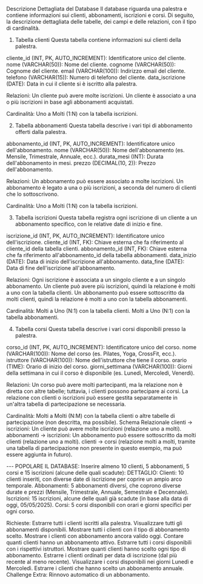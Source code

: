 Descrizione Dettagliata del Database
Il database riguarda una palestra e contiene informazioni sui clienti, abbonamenti, iscrizioni e corsi. Di seguito, la descrizione dettagliata delle tabelle, dei campi e delle relazioni, con il tipo di cardinalità.

1. Tabella clienti
Questa tabella contiene informazioni sui clienti della palestra.

cliente_id (INT, PK, AUTO_INCREMENT): Identificatore unico del cliente.
nome (VARCHAR(50)): Nome del cliente.
cognome (VARCHAR(50)): Cognome del cliente.
email (VARCHAR(100)): Indirizzo email del cliente.
telefono (VARCHAR(15)): Numero di telefono del cliente.
data_iscrizione (DATE): Data in cui il cliente si è iscritto alla palestra.

Relazioni:
Un cliente può avere molte iscrizioni.
Un cliente è associato a una o più iscrizioni in base agli abbonamenti acquistati.

Cardinalità:
Uno a Molti (1:N) con la tabella iscrizioni.


2. Tabella abbonamenti
Questa tabella descrive i vari tipi di abbonamento offerti dalla palestra.

abbonamento_id (INT, PK, AUTO_INCREMENT): Identificatore unico dell'abbonamento.
nome (VARCHAR(50)): Nome dell'abbonamento (es. Mensile, Trimestrale, Annuale, ecc.).
durata_mesi (INT): Durata dell'abbonamento in mesi.
prezzo (DECIMAL(10, 2)): Prezzo dell'abbonamento.

Relazioni:
Un abbonamento può essere associato a molte iscrizioni.
Un abbonamento è legato a una o più iscrizioni, a seconda del numero di clienti che lo sottoscrivono.

Cardinalità:
Uno a Molti (1:N) con la tabella iscrizioni.


3. Tabella iscrizioni
Questa tabella registra ogni iscrizione di un cliente a un abbonamento specifico, con le relative date di inizio e fine.

iscrizione_id (INT, PK, AUTO_INCREMENT): Identificatore unico dell'iscrizione.
cliente_id (INT, FK): Chiave esterna che fa riferimento al cliente_id della tabella clienti.
abbonamento_id (INT, FK): Chiave esterna che fa riferimento all'abbonamento_id della tabella abbonamenti.
data_inizio (DATE): Data di inizio dell'iscrizione all'abbonamento.
data_fine (DATE): Data di fine dell'iscrizione all'abbonamento.

Relazioni:
Ogni iscrizione è associata a un singolo cliente e a un singolo abbonamento.
Un cliente può avere più iscrizioni, quindi la relazione è molti a uno con la tabella clienti.
Un abbonamento può essere sottoscritto da molti clienti, quindi la relazione è molti a uno con la tabella abbonamenti.

Cardinalità:
Molti a Uno (N:1) con la tabella clienti.
Molti a Uno (N:1) con la tabella abbonamenti.


4. Tabella corsi
Questa tabella descrive i vari corsi disponibili presso la palestra.

corso_id (INT, PK, AUTO_INCREMENT): Identificatore unico del corso.
nome (VARCHAR(100)): Nome del corso (es. Pilates, Yoga, CrossFit, ecc.).
istruttore (VARCHAR(100)): Nome dell'istruttore che tiene il corso.
orario (TIME): Orario di inizio del corso.
giorni_settimana (VARCHAR(100)): Giorni della settimana in cui il corso è disponibile (es. Lunedì, Mercoledì, Venerdì).

Relazioni:
Un corso può avere molti partecipanti, ma la relazione non è diretta con altre tabelle; tuttavia, i clienti possono partecipare ai corsi.
La relazione con clienti o iscrizioni può essere gestita separatamente in un'altra tabella di partecipazione se necessaria.

Cardinalità:
Molti a Molti (N:M) con la tabella clienti o altre tabelle di partecipazione (non descritta, ma possibile).
Schema Relazionale
clienti → iscrizioni: Un cliente può avere molte iscrizioni (relazione uno a molti).
abbonamenti → iscrizioni: Un abbonamento può essere sottoscritto da molti clienti (relazione uno a molti).
clienti → corsi (relazione molti a molti, tramite una tabella di partecipazione non presente in questo esempio, ma può essere aggiunta in futuro).

--- POPOLARE IL DATABASE:
Inserire almeno 10 clienti, 5 abbonamenti, 5 corsi e 15 iscrizioni (alcune delle quali scadute):
DETTAGLIO:
Clienti: 10 clienti inseriti, con diverse date di iscrizione per coprire un ampio arco temporale.
Abbonamenti: 5 abbonamenti diversi, che coprono diverse durate e prezzi (Mensile, Trimestrale, Annuale, Semestrale e Decennale).
Iscrizioni: 15 iscrizioni, alcune delle quali già scadute (in base alla data di oggi, 05/05/2025).
Corsi: 5 corsi disponibili con orari e giorni specifici per ogni corso.

Richieste:
Estrarre tutti i clienti iscritti alla palestra.
Visualizzare tutti gli abbonamenti disponibili.
Mostrare tutti i clienti con il tipo di abbonamento scelto.
Mostrare i clienti con abbonamento ancora valido oggi.
Contare quanti clienti hanno un abbonamento attivo.
Estrarre tutti i corsi disponibili con i rispettivi istruttori.
Mostrare quanti clienti hanno scelto ogni tipo di abbonamento.
Estrarre i clienti ordinati per data di iscrizione (dal più recente al meno recente).
Visualizzare i corsi disponibili nei giorni Lunedì e Mercoledì.
Estrarre i clienti che hanno scelto un abbonamento annuale.
Challenge Extra: Rinnovo automatico di un abbonamento.


